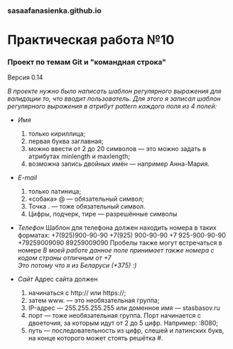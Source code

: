 ### sasaafanasienka.github.io

# Практическая работа №10
### Проект по темам Git и "командная строка"

Версия 0.14

_В проекте нужно было написать шаблон регулярного выражения для валидации то, что вводит пользователь.
Для этого я записал шаблон регулярного выражения в атрибут pattern каждого поля из 4 полей:_

* _Имя_
   1. только кириллица;
   2. первая буква заглавная;
   3. можно ввести от 2 до 20 символов — это можно задать в атрибутах minlength и maxlength;
   4. возможна запись двойных имён — например Анна-Мария.

* _E-mail_
   1. только латиница;
   2. «собака» @ — обязательный символ;
   3. Точка . — тоже обязательный символ.
   4. Цифры, подчерк, тире — разрешённые символы

* _Телефон_
   Шаблон для телефона должен находить номера в таких форматах:
   +7(925)900-90-90
   +7(925) 900-90-90
   +7 925-900-90-90
   +79259009090
   89259009090
   Пробелы также могут встречаться в номере
   *_В моей работе данное поле принимает также номера с кодом страны отличным от +7  
   Это потому что я из Беларуси (+375) :)_*

* _Сайт_
   Адрес сайта должен
   1. начинаться с http:// или https://;
   2. затем www. — это необязательная группа;
   3. IP-адрес — 255.255.255.255 или доменное имя — stasbasov.ru
   4. порт — тоже необязательная группа. Порт начинается с двоеточия, за которым идут от 2 до 5 цифр. Например: :8080;
   5. путь — последовательность из цифр, слешей и латинских букв, на конце которого может стоять решётка #.